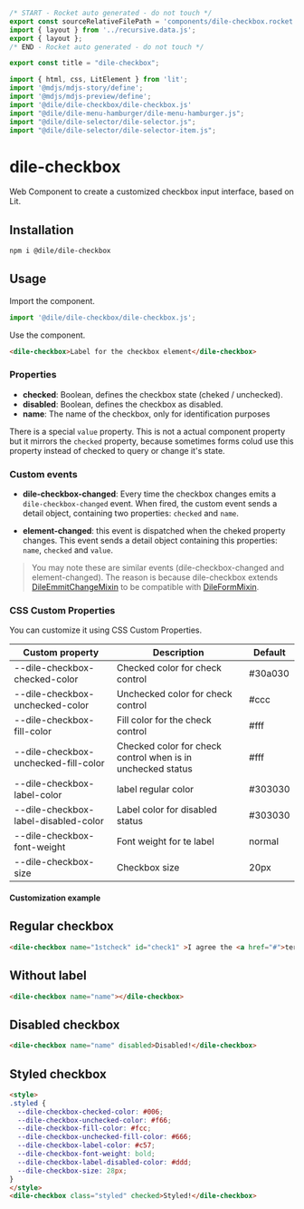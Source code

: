 ```js server
/* START - Rocket auto generated - do not touch */
export const sourceRelativeFilePath = 'components/dile-checkbox.rocket.md';
import { layout } from '../recursive.data.js';
export { layout };
/* END - Rocket auto generated - do not touch */

export const title = "dile-checkbox";

```

```js script
import { html, css, LitElement } from 'lit'; 
import '@mdjs/mdjs-story/define';
import '@mdjs/mdjs-preview/define';
import '@dile/dile-checkbox/dile-checkbox.js'
import "@dile/dile-menu-hamburger/dile-menu-hamburger.js";
import "@dile/dile-selector/dile-selector.js";
import "@dile/dile-selector/dile-selector-item.js";
```

# dile-checkbox

Web Component to create a customized checkbox input interface, based on Lit.

## Installation

```bash
npm i @dile/dile-checkbox
```

## Usage

Import the component.

```javascript
import '@dile/dile-checkbox/dile-checkbox.js';
```

Use the component.

```html
<dile-checkbox>Label for the checkbox element</dile-checkbox>
```

### Properties

- **checked**: Boolean, defines the checkbox state (cheked / unchecked).
- **disabled**: Boolean, defines the checkbox as disabled.
- **name**: The name of the checkbox, only for identification purposes

There is a special ```value``` property. This is not a actual component property but it mirrors the ```checked``` property, because sometimes forms colud use this property instead of checked to query or change it's state.

### Custom events

- **dile-checkbox-changed**: Every time the checkbox changes emits a ```dile-checkbox-changed``` event. When fired, the custom event sends a detail object, containing two properties: ```checked``` and ```name```.

- **element-changed**: this event is dispatched when the cheked property changes. This event sends a detail object containing this properties: ```name```, ```checked``` and ```value```.

> You may note these are similar events (dile-checkbox-changed and element-changed). The reason is because dile-checkbox extends [DileEmmitChangeMixin](/mixins/dile-emmit-change-mixin) to be compatible with [DileFormMixin](/mixins/dile-form-mixin).

### CSS Custom Properties

You can customize it using CSS Custom Properties.

Custom property | Description | Default
----------------|-------------|---------
--dile-checkbox-checked-color | Checked color for check control | #30a030
--dile-checkbox-unchecked-color | Unchecked color for check control | #ccc
--dile-checkbox-fill-color | Fill color for the check control | #fff
--dile-checkbox-unchecked-fill-color | Checked color for check control when is in unchecked status| #fff
--dile-checkbox-label-color | label regular color | #303030
--dile-checkbox-label-disabled-color | Label color for disabled status | #303030
--dile-checkbox-font-weight | Font weight for te label | normal
--dile-checkbox-size | Checkbox size | 20px

#### Customization example

## Regular checkbox

```html preview-story
<dile-checkbox name="1stcheck" id="check1" >I agree the <a href="#">terms of use</a></dile-checkbox>
```

## Without label

```html preview-story
<dile-checkbox name="name"></dile-checkbox>
```

## Disabled checkbox

```html preview-story
<dile-checkbox name="name" disabled>Disabled!</dile-checkbox>
```

## Styled checkbox
```html preview-story
<style>
.styled {
  --dile-checkbox-checked-color: #006;
  --dile-checkbox-unchecked-color: #f66;
  --dile-checkbox-fill-color: #fcc;
  --dile-checkbox-unchecked-fill-color: #666;
  --dile-checkbox-label-color: #c57;
  --dile-checkbox-font-weight: bold;
  --dile-checkbox-label-disabled-color: #ddd;
  --dile-checkbox-size: 28px;
}
</style>
<dile-checkbox class="styled" checked>Styled!</dile-checkbox>
```


